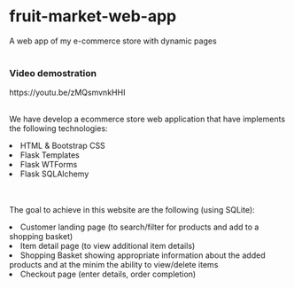 # fruit-market-web-app
A web app of my e-commerce store with dynamic pages
<br></br>
<h3>Video demostration</h3>
https://youtu.be/zMQsmvnkHHI
<br></br>
<p>We have develop a ecommerce store web application that have implements the following technologies:</p>

<li>HTML & Bootstrap CSS</li>
<li>Flask Templates</li>
<li>Flask WTForms</li>
<li>Flask SQLAlchemy</li>
<br></br>
<p>The goal to achieve in this website are the following (using SQLite):</p>

<li>Customer landing page (to search/filter for products and add to a shopping basket)</li>
<li>Item detail page (to view additional item details)</li>
<li>Shopping Basket showing appropriate information about the added products and at the minim the ability to view/delete items</li>
<li>Checkout page (enter details, order completion)</li>

